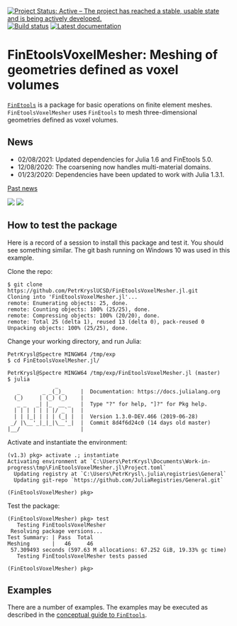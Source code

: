 [![Project Status: Active – The project has reached a stable, usable state and is being actively developed.](http://www.repostatus.org/badges/latest/active.svg)](http://www.repostatus.org/#active)
[![Build status](https://github.com/PetrKryslUCSD/FinEtoolsVoxelMesher.jl/workflows/CI/badge.svg)](https://github.com/PetrKryslUCSD/FinEtoolsVoxelMesher.jl/actions)
[![Latest documentation](https://img.shields.io/badge/docs-latest-blue.svg)](https://petrkryslucsd.github.io/FinEtoolsVoxelMesher.jl/dev)

# FinEtoolsVoxelMesher: Meshing of geometries defined as voxel volumes


[`FinEtools`](https://github.com/PetrKryslUCSD/FinEtools.jl.git) is a package
for basic operations on finite element meshes. `FinEtoolsVoxelMesher` uses `FinEtools` to mesh three-dimensional geometries defined as voxel volumes.

## News

- 02/08/2021: Updated dependencies for Julia 1.6 and FinEtools 5.0.
- 12/08/2020: The coarsening now handles multi-material domains.
- 01/23/2020: Dependencies have been updated to work with Julia 1.3.1.

[Past news](oldnews.md)


<img src="http://hogwarts.ucsd.edu/~pkrysl/site.images/Labrador.png">
<img src="http://hogwarts.ucsd.edu/~pkrysl/site.images/Labrador-teeth-30.png">

## How to test the package

Here is a record of a session to install this package and test it. You should
see something similar. The git bash running on Windows 10 was used in this
example.

Clone the repo:
```
$ git clone https://github.com/PetrKryslUCSD/FinEtoolsVoxelMesher.jl.git
Cloning into 'FinEtoolsVoxelMesher.jl'...
remote: Enumerating objects: 25, done.
remote: Counting objects: 100% (25/25), done.
remote: Compressing objects: 100% (20/20), done.
remote: Total 25 (delta 1), reused 13 (delta 0), pack-reused 0
Unpacking objects: 100% (25/25), done.
```
Change your working directory, and run Julia:
```
PetrKrysl@Spectre MINGW64 /tmp/exp
$ cd FinEtoolsVoxelMesher.jl/

PetrKrysl@Spectre MINGW64 /tmp/exp/FinEtoolsVoxelMesher.jl (master)
$ julia
               _
   _       _ _(_)_     |  Documentation: https://docs.julialang.org
  (_)     | (_) (_)    |
   _ _   _| |_  __ _   |  Type "?" for help, "]?" for Pkg help.
  | | | | | | |/ _` |  |
  | | |_| | | | (_| |  |  Version 1.3.0-DEV.466 (2019-06-28)
 _/ |\__'_|_|_|\__'_|  |  Commit 8d4f6d24c0 (14 days old master)
|__/                   |
```
Activate and instantiate the environment:
```
(v1.3) pkg> activate .; instantiate
Activating environment at `C:\Users\PetrKrysl\Documents\Work-in-progress\tmp\FinEtoolsVoxelMesher.jl\Project.toml`
  Updating registry at `C:\Users\PetrKrysl\.julia\registries\General`
  Updating git-repo `https://github.com/JuliaRegistries/General.git`

(FinEtoolsVoxelMesher) pkg>
```
Test the package:
```
(FinEtoolsVoxelMesher) pkg> test
   Testing FinEtoolsVoxelMesher
 Resolving package versions...
Test Summary: | Pass  Total
Meshing       |   46     46
 57.309493 seconds (597.63 M allocations: 67.252 GiB, 19.33% gc time)
   Testing FinEtoolsVoxelMesher tests passed

(FinEtoolsVoxelMesher) pkg>
```

## Examples


There are a number of examples. The examples may
be executed as described in the  [conceptual guide to
`FinEtools`](https://petrkryslucsd.github.io/FinEtools.jl/latest).
